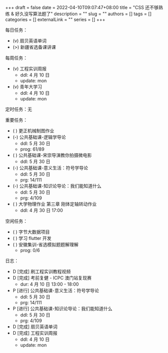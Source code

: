 +++ 
draft = false
date = 2022-04-10T09:07:47+08:00
title = "CSS 还不够熟练 & 好久没写算法题了"
description = ""
slug = ""
authors = []
tags = []
categories = []
externalLink = ""
series = []
+++

每日任务：
- (v) 扇贝英语单词
- (>) 新疆省选备课讲课

每周任务：
- (v) 工程实训周报
    - ddl: 4 月 10 日
    - update: mon
- (v) 青年大学习
    - ddl: 4 月 10 日
    - update: mon

定时任务：无

重要任务：
- ( ) 更正机械制图作业
- (-) 公共基础课-逻辑学导论
    - ddl: 5 月 30 日
    - prog: 61/89
- ( ) 公共基础课-宋崇导演教你拍摄微电影
    - ddl: 5 月 30 日
- (-) 公共基础课-意义生活：符号学导论
    - ddl: 5 月 30 日
    - prg: 14/111
- (-) 公共基础课-知识论导论：我们能知道什么
    - ddl: 5 月 30 日
    - prg: 4/109
- ( ) 大学物理作业 第三章 刚体定轴转动作业
    - ddl: 4 月 30 日 17:00

空闲任务：
- ( ) 字节大数据项目
- ( ) 学习 flutter 开发
- ( ) 安徽集训-省选模拟题题解理解
    - prog: 0/6

日志：
- D [完成] 刷工程实训教程视频
- D [完成] 考前复健 - ICPC 澳门站复现赛
    - dur: 4 月 10 日 13:00 - 18:00
- P [进行] 公共基础课-意义生活：符号学导论
    - ddl: 5 月 30 日
    - prg: 14/111
- P [进行] 公共基础课-知识论导论：我们能知道什么
    - ddl: 5 月 30 日
    - prg: 4/109
- D [完成] 扇贝英语单词
- D [完成] 工程实训周报
    - ddl: 4 月 10 日
    - update: mon